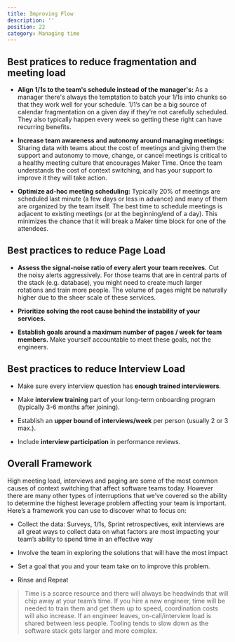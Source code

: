 ```yaml
---
title: Improving Flow
description: ''
position: 22
category: Managing time
---
```


## Best pratices to reduce fragmentation and meeting load

- **Align 1/1s to the team's schedule instead of the manager's:** As a manager there's always the temptation to batch your 1/1s into chunks so that they work well for your schedule. 1/1’s can be a big source of calendar fragmentation on a given day if they’re not carefully scheduled.  They also typically happen every week so getting these right can have recurring benefits.

- **Increase team awareness and autonomy around managing meetings:** Sharing data with teams about the cost of meetings and giving them the support and autonomy to move, change, or cancel meetings is critical to a healthy meeting culture that encourages Maker Time.  Once the team understands the cost of context switching, and has your support to improve it they will take action.

- **Optimize ad-hoc meeting scheduling:** Typically 20% of meetings are scheduled last minute (a few days or less in advance) and many of them are organized by the team itself.  The best time to schedule meetings is adjacent to existing meetings (or at the beginning/end of a day).  This minimizes the chance that it will break a Maker time block for one of the attendees.

## Best practices to reduce Page Load

- **Assess the signal-noise ratio of every alert your team receives.** Cut the noisy alerts aggressively. For those teams that are in central parts of the stack (e.g. database), you might need to create much larger rotations and train more people. The volume of pages might be naturally higher due to the sheer scale of these services.

- **Prioritize solving the root cause behind the instability of your services.**

- **Establish goals around a maximum number of pages / week for team members.** Make yourself accountable to meet these goals, not the engineers.

## Best practices to reduce Interview Load

- Make sure every interview question has **enough trained interviewers**.

- Make **interview training** part of your long-term onboarding program (typically 3-6 months after joining).

- Establish an **upper bound of interviews/week** per person (usually 2 or 3 max.).

- Include **interview participation** in performance reviews.


## Overall Framework

High meeting load, interviews and paging are some of the most common causes of context switching that affect software teams today.  However there are many other types of interruptions that we’ve covered so the ability to determine the highest leverage problem affecting your team is important.  Here’s a framework you can use to discover what to focus on:

- Collect the data: Surveys, 1/1s, Sprint retrospectives, exit interviews are all great ways to collect data on what factors are most impacting your team’s ability to spend time in an effective way

- Involve the team in exploring the solutions that will have the most impact

- Set a goal that you and your team take on to improve this problem.

- Rinse and Repeat

> Time is a scarce resource and there will always be headwinds that will chip away at your team’s time.  If you hire a new engineer, time will be needed to train them and get them up to speed, coordination costs will also increase.   If an engineer leaves, on-call/interview load is shared between less people.  Tooling tends to slow down as the software stack gets larger and more complex.